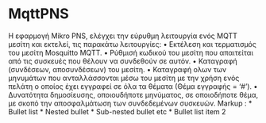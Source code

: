 # MqttPNS
Η εφαρμογή Mikro PNS, ελέγχει την εύρυθμη λειτουργία ενός MQTT μεσίτη και εκτελεί, τις παρακάτω λειτουργίες:
•	Εκτέλεση και τερματισμός του μεσίτη Mosquitto MQTT.
•	Ρύθμισή κωδικού του μεσίτη που απαιτείται από τις συσκευές που θέλουν να συνδεθούν σε αυτόν.
•	Καταγραφή  (συνδέσεων, αποσυνδέσεων) του μεσίτη.
•	Καταγραφή ολων των μηνυμάτων  που ανταλλάσσονται μέσω του μεσίτη με την χρήση ενός πελάτη ο οποίος έχει εγγραφεί σε όλα τα θέματα (Θέμα εγγραφής = ‘#’).
•	Δυνατότητα δημοσίευσης, οποιουδήποτε μηνύματος, σε οποιοδήποτε θέμα, με σκοπό την αποσφαλμάτωση των συνδεδεμένων συσκευών.
 Markup : * Bullet list
              * Nested bullet
                  * Sub-nested bullet etc
          * Bullet list item 2
